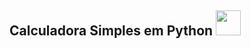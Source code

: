 ## Calculadora Simples em Python <img src="https://cdn.jsdelivr.net/gh/devicons/devicon/icons/python/python-original-wordmark.svg" width="40" height="40"/>
          
